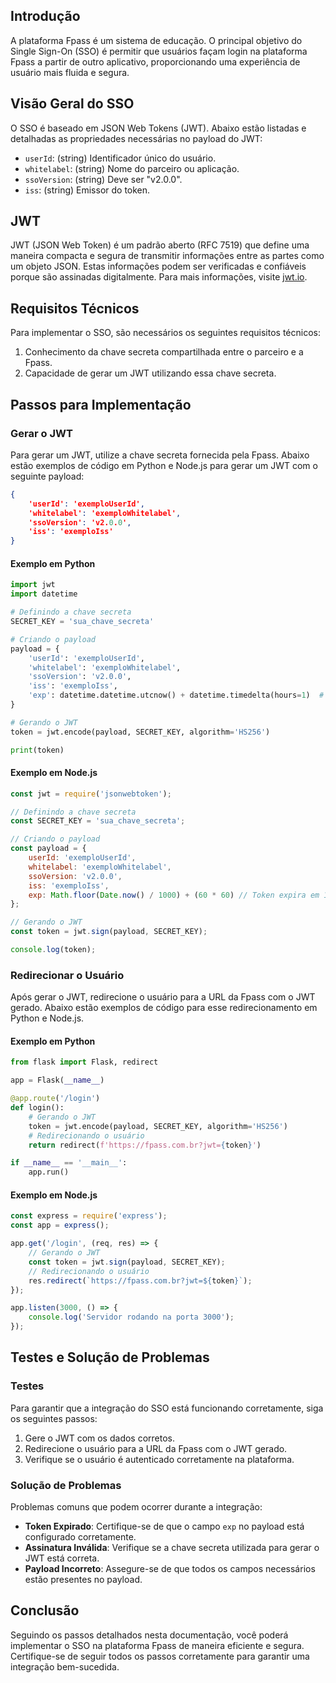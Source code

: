## Introdução

A plataforma Fpass é um sistema de educação. O principal objetivo do Single Sign-On (SSO) é permitir que usuários façam login na plataforma Fpass a partir de outro aplicativo, proporcionando uma experiência de usuário mais fluida e segura.

## Visão Geral do SSO

O SSO é baseado em JSON Web Tokens (JWT). Abaixo estão listadas e detalhadas as propriedades necessárias no payload do JWT:

- `userId`: (string) Identificador único do usuário.
- `whitelabel`: (string) Nome do parceiro ou aplicação.
- `ssoVersion`: (string) Deve ser "v2.0.0".
- `iss`: (string) Emissor do token.

## JWT

JWT (JSON Web Token) é um padrão aberto (RFC 7519) que define uma maneira compacta e segura de transmitir informações entre as partes como um objeto JSON. Estas informações podem ser verificadas e confiáveis porque são assinadas digitalmente. Para mais informações, visite [jwt.io](https://jwt.io).

## Requisitos Técnicos

Para implementar o SSO, são necessários os seguintes requisitos técnicos:

1. Conhecimento da chave secreta compartilhada entre o parceiro e a Fpass.
2. Capacidade de gerar um JWT utilizando essa chave secreta.

## Passos para Implementação

### Gerar o JWT

Para gerar um JWT, utilize a chave secreta fornecida pela Fpass. Abaixo estão exemplos de código em Python e Node.js para gerar um JWT com o seguinte payload:

```json
{
    'userId': 'exemploUserId',
    'whitelabel': 'exemploWhitelabel',
    'ssoVersion': 'v2.0.0',
    'iss': 'exemploIss'
}
```

#### Exemplo em Python

```python
import jwt
import datetime

# Definindo a chave secreta
SECRET_KEY = 'sua_chave_secreta'

# Criando o payload
payload = {
    'userId': 'exemploUserId',
    'whitelabel': 'exemploWhitelabel',
    'ssoVersion': 'v2.0.0',
    'iss': 'exemploIss',
    'exp': datetime.datetime.utcnow() + datetime.timedelta(hours=1)  # Token expira em 1 hora
}

# Gerando o JWT
token = jwt.encode(payload, SECRET_KEY, algorithm='HS256')

print(token)
```

#### Exemplo em Node.js

```javascript
const jwt = require('jsonwebtoken');

// Definindo a chave secreta
const SECRET_KEY = 'sua_chave_secreta';

// Criando o payload
const payload = {
    userId: 'exemploUserId',
    whitelabel: 'exemploWhitelabel',
    ssoVersion: 'v2.0.0',
    iss: 'exemploIss',
    exp: Math.floor(Date.now() / 1000) + (60 * 60) // Token expira em 1 hora
};

// Gerando o JWT
const token = jwt.sign(payload, SECRET_KEY);

console.log(token);
```

### Redirecionar o Usuário

Após gerar o JWT, redirecione o usuário para a URL da Fpass com o JWT gerado. Abaixo estão exemplos de código para esse redirecionamento em Python e Node.js.

#### Exemplo em Python

```python
from flask import Flask, redirect

app = Flask(__name__)

@app.route('/login')
def login():
    # Gerando o JWT
    token = jwt.encode(payload, SECRET_KEY, algorithm='HS256')
    # Redirecionando o usuário
    return redirect(f'https://fpass.com.br?jwt={token}')

if __name__ == '__main__':
    app.run()
```

#### Exemplo em Node.js

```javascript
const express = require('express');
const app = express();

app.get('/login', (req, res) => {
    // Gerando o JWT
    const token = jwt.sign(payload, SECRET_KEY);
    // Redirecionando o usuário
    res.redirect(`https://fpass.com.br?jwt=${token}`);
});

app.listen(3000, () => {
    console.log('Servidor rodando na porta 3000');
});
```

## Testes e Solução de Problemas

### Testes

Para garantir que a integração do SSO está funcionando corretamente, siga os seguintes passos:

1. Gere o JWT com os dados corretos.
2. Redirecione o usuário para a URL da Fpass com o JWT gerado.
3. Verifique se o usuário é autenticado corretamente na plataforma.

### Solução de Problemas

Problemas comuns que podem ocorrer durante a integração:

- **Token Expirado**: Certifique-se de que o campo `exp` no payload está configurado corretamente.
- **Assinatura Inválida**: Verifique se a chave secreta utilizada para gerar o JWT está correta.
- **Payload Incorreto**: Assegure-se de que todos os campos necessários estão presentes no payload.

## Conclusão

Seguindo os passos detalhados nesta documentação, você poderá implementar o SSO na plataforma Fpass de maneira eficiente e segura. Certifique-se de seguir todos os passos corretamente para garantir uma integração bem-sucedida.
